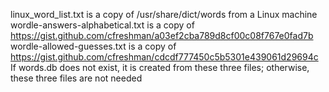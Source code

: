 linux_word_list.txt is a copy of /usr/share/dict/words from a Linux machine
wordle-answers-alphabetical.txt is a copy of https://gist.github.com/cfreshman/a03ef2cba789d8cf00c08f767e0fad7b
wordle-allowed-guesses.txt is a copy of https://gist.github.com/cfreshman/cdcdf777450c5b5301e439061d29694c
If words.db does not exist, it is created from these three files; otherwise, these three files are not needed